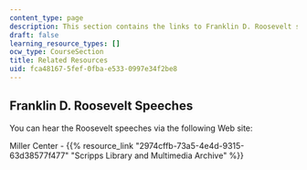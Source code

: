 ```yaml
---
content_type: page
description: This section contains the links to Franklin D. Roosevelt speeches.
draft: false
learning_resource_types: []
ocw_type: CourseSection
title: Related Resources
uid: fca48167-5fef-0fba-e533-0997e34f2be8
---
```

## Franklin D. Roosevelt Speeches

You can hear the Roosevelt speeches via the following Web site:

Miller Center - {{% resource_link "2974cffb-73a5-4e4d-9315-63d38577f477" "Scripps Library and Multimedia Archive" %}}